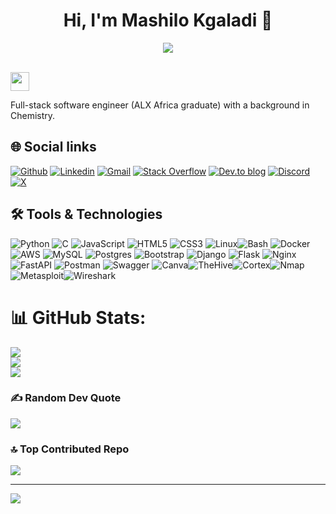 <h1 align="center">Hi, I'm Mashilo Kgaladi 👋</h1>

<p align="center">
  <a href="https://github.com/DenverCoder1/readme-typing-svg">
    <img src="https://readme-typing-svg.herokuapp.com?font=Time+New+Roman&color=%23C8BE25&size=25&center=true&vCenter=true&width=600&height=100&lines=Software+Engineer;Back-End+Developer">
  </a>
</p>

<br>
<img src="https://github.com/7oSkaaa/7oSkaaa/blob/main/Images/about_me.gif?raw=true" width="30px">

Full-stack software engineer (ALX Africa graduate) with a background in Chemistry.

## 🌐 Social links

[![Github](https://img.shields.io/badge/Github-000000?&style=for-the-badge&logo=github&logoColor=white)](https://github.com/1Mashilo)
[![Linkedin](https://img.shields.io/badge/linkedin-%230077B5.svg?&style=for-the-badge&logo=linkedin&logoColor=white)](https://www.linkedin.com/in/mashilo-kgaladi/)
[![Gmail](https://img.shields.io/badge/gmail-D14836?&style=for-the-badge&logo=gmail&logoColor=white)](mailto:christophermashilo@gmail.com)
[![Stack Overflow](https://img.shields.io/badge/-Stackoverflow-FE7A16?style=for-the-badge&logo=stack-overflow&logoColor=white)](https://stackoverflow.com/users/christophermashilo@gmail.com)
[![Dev.to blog](https://img.shields.io/badge/dev.to-0A0A0A?style=for-the-badge&logo=dev.to&logoColor=white)](https://dev.to/1Mashilo/)
[![Discord](https://img.shields.io/badge/Discord-%237289DA.svg?logo=discord&logoColor=white)](https://discord.gg/@_mashilo)
[![X](https://img.shields.io/badge/X-black.svg?logo=X&logoColor=white)](https://x.com/@mashilo_kgaladi) 

## 🛠️ Tools & Technologies

![Python](https://img.shields.io/badge/python-3670A0?style=for-the-badge&logo=python&logoColor=ffdd54) ![C](https://img.shields.io/badge/c-%2300599C.svg?style=for-the-badge&logo=c&logoColor=white) ![JavaScript](https://img.shields.io/badge/javascript-%23F7DF1E.svg?style=for-the-badge&logo=javascript&logoColor=black) ![HTML5](https://img.shields.io/badge/html5-%23E34F26.svg?style=for-the-badge&logo=html5&logoColor=white) 
![CSS3](https://img.shields.io/badge/css3-%231572B6.svg?style=for-the-badge&logo=css3&logoColor=white) ![Linux](https://img.shields.io/badge/linux-%23FCC624?style=for-the-badge&logo=linux&logoColor=black)![Bash](https://img.shields.io/badge/Bash-%23121011.svg?style=for-the-badge&logo=gnu-bash&logoColor=white) ![Docker](https://img.shields.io/badge/docker-%230db7ed.svg?style=for-the-badge&logo=docker&logoColor=white) 
![AWS](https://img.shields.io/badge/AWS-%23FF9900.svg?style=for-the-badge&logo=amazon-aws&logoColor=white) ![MySQL](https://img.shields.io/badge/mysql-%2300000f.svg?style=for-the-badge&logo=mysql&logoColor=white) 
![Postgres](https://img.shields.io/badge/postgres-%23316192.svg?style=for-the-badge&logo=postgresql&logoColor=white)  ![Bootstrap](https://img.shields.io/badge/bootstrap-%238511FA.svg?style=for-the-badge&logo=bootstrap&logoColor=white) ![Django](https://img.shields.io/badge/django-%23092E20.svg?style=for-the-badge&logo=django&logoColor=white) ![Flask](https://img.shields.io/badge/flask-%23000.svg?style=for-the-badge&logo=flask&logoColor=white) ![Nginx](https://img.shields.io/badge/nginx-%23009639.svg?style=for-the-badge&logo=nginx&logoColor=white) ![FastAPI](https://img.shields.io/badge/FastAPI-005571?style=for-the-badge&logo=fastapi) ![Postman](https://img.shields.io/badge/Postman-FF6C37?style=for-the-badge&logo=postman&logoColor=white) ![Swagger](https://img.shields.io/badge/-Swagger-%23Clojure?style=for-the-badge&logo=swagger&logoColor=white) ![Canva](https://img.shields.io/badge/Canva-%2300C4CC.svg?style=for-the-badge&logo=Canva&logoColor=white)![TheHive](https://img.shields.io/badge/TheHive-1A1A1A?style=for-the-badge&logo=thehive&logoColor=white)![Cortex](https://img.shields.io/badge/Cortex-1A1A1A?style=for-the-badge&logo=cortex&logoColor=white)![Nmap](https://img.shields.io/badge/Nmap-4682B4?style=for-the-badge&logo=nmap&logoColor=white)![Metasploit](https://img.shields.io/badge/Metasploit-1A1A1A?style=for-the-badge&logo=metasploit&logoColor=white)![Wireshark](https://img.shields.io/badge/Wireshark-0078D4?style=for-the-badge&logo=wireshark&logoColor=white)

# 📊 GitHub Stats:
![](https://github-readme-stats.vercel.app/api?username=1mashilo&theme=prussian&hide_border=false&include_all_commits=true&count_private=false)<br/>
![](https://github-readme-streak-stats.herokuapp.com/?user=1mashilo&theme=prussian&hide_border=false)<br/>
![](https://github-readme-stats.vercel.app/api/top-langs/?username=1mashilo&theme=prussian&hide_border=false&include_all_commits=true&count_private=false&layout=compact)

### ✍️ Random Dev Quote
![](https://quotes-github-readme.vercel.app/api?type=horizontal&theme=tokyonight)

### 🔝 Top Contributed Repo
![](https://github-contributor-stats.vercel.app/api?username=1mashilo&limit=5&theme=radical&combine_all_yearly_contributions=true)

---
[![](https://visitcount.itsvg.in/api?id=1mashilo&icon=4&color=3)](https://visitcount.itsvg.in)

<!-- Proudly created with GPRM ( https://gprm.itsvg.in ) -->
